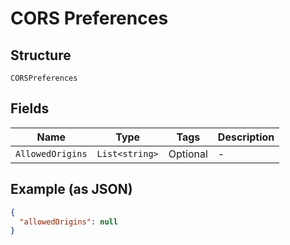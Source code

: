 
# CORS Preferences

## Structure

`CORSPreferences`

## Fields

| Name | Type | Tags | Description |
|  --- | --- | --- | --- |
| `AllowedOrigins` | `List<string>` | Optional | - |

## Example (as JSON)

```json
{
  "allowedOrigins": null
}
```

